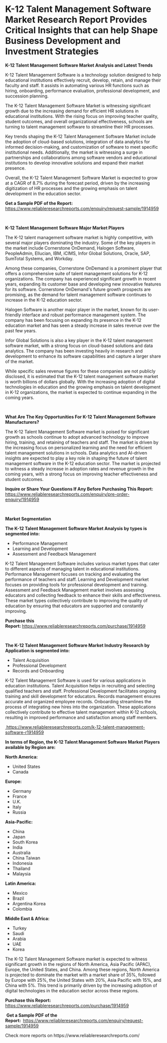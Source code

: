 <p><h1>K-12 Talent Management Software Market Research Report Provides Critical Insights that can help Shape Business Development and Investment Strategies</h1></p><p><strong>K-12 Talent Management Software Market Analysis and Latest Trends</strong></p>
<p><p>K-12 Talent Management Software is a technology solution designed to help educational institutions effectively recruit, develop, retain, and manage their faculty and staff. It assists in automating various HR functions such as hiring, onboarding, performance evaluation, professional development, and succession planning.</p><p>The K-12 Talent Management Software Market is witnessing significant growth due to the increasing demand for efficient HR solutions in educational institutions. With the rising focus on improving teacher quality, student outcomes, and overall organizational effectiveness, schools are turning to talent management software to streamline their HR processes.</p><p>Key trends shaping the K-12 Talent Management Software Market include the adoption of cloud-based solutions, integration of data analytics for informed decision-making, and customization of software to meet specific institutional needs. Additionally, the market is witnessing a surge in partnerships and collaborations among software vendors and educational institutions to develop innovative solutions and expand their market presence.</p><p>Overall, the K-12 Talent Management Software Market is expected to grow at a CAGR of 8.7% during the forecast period, driven by the increasing digitization of HR processes and the growing emphasis on talent development in the education sector.</p></p>
<p><strong>Get a Sample PDF of the Report:&nbsp;</strong> <a href="https://www.reliableresearchreports.com/enquiry/request-sample/1914959">https://www.reliableresearchreports.com/enquiry/request-sample/1914959</a></p>
<p>&nbsp;</p>
<p><strong>K-12 Talent Management Software Major Market Players</strong></p>
<p><p>The K-12 talent management software market is highly competitive, with several major players dominating the industry. Some of the key players in the market include Cornerstone OnDemand, Halogen Software, PeopleAdmin, Ellucian, IBM, iCIMS, Infor Global Solutions, Oracle, SAP, SumTotal Systems, and Workday.</p><p>Among these companies, Cornerstone OnDemand is a prominent player that offers a comprehensive suite of talent management solutions for K-12 organizations. The company has experienced significant growth in recent years, expanding its customer base and developing new innovative features for its software. Cornerstone OnDemand's future growth prospects are promising, as the demand for talent management software continues to increase in the K-12 education sector.</p><p>Halogen Software is another major player in the market, known for its user-friendly interface and robust performance management system. The company has been focusing on expanding its presence in the K-12 education market and has seen a steady increase in sales revenue over the past few years.</p><p>Infor Global Solutions is also a key player in the K-12 talent management software market, with a strong focus on cloud-based solutions and data analytics. The company has been investing heavily in research and development to enhance its software capabilities and capture a larger share of the market.</p><p>While specific sales revenue figures for these companies are not publicly disclosed, it is estimated that the K-12 talent management software market is worth billions of dollars globally. With the increasing adoption of digital technologies in education and the growing emphasis on talent development in K-12 organizations, the market is expected to continue expanding in the coming years.</p></p>
<p>&nbsp;</p>
<p><strong>What Are The Key Opportunities For K-12 Talent Management Software Manufacturers?</strong></p>
<p><p>The K-12 Talent Management Software market is poised for significant growth as schools continue to adopt advanced technology to improve hiring, training, and retaining of teachers and staff. The market is driven by the increasing focus on personalized learning and the need for efficient talent management solutions in schools. Data analytics and AI-driven insights are expected to play a key role in shaping the future of talent management software in the K-12 education sector. The market is projected to witness a steady increase in adoption rates and revenue growth in the coming years, with a strong focus on improving teacher effectiveness and student outcomes.</p></p>
<p><strong>Inquire or Share Your Questions If Any Before Purchasing This Report:</strong> <a href="https://www.reliableresearchreports.com/enquiry/pre-order-enquiry/1914959">https://www.reliableresearchreports.com/enquiry/pre-order-enquiry/1914959</a></p>
<p>&nbsp;</p>
<p><strong>Market Segmentation</strong></p>
<p><strong>The K-12 Talent Management Software Market Analysis by types is segmented into:</strong></p>
<p><ul><li>Performance Management</li><li>Learning and Development</li><li>Assessment and Feedback Management</li></ul></p>
<p><p>K-12 Talent Management Software includes various market types that cater to different aspects of managing talent in educational institutions. Performance Management focuses on tracking and evaluating the performance of teachers and staff. Learning and Development market focuses on providing tools for professional development and training. Assessment and Feedback Management market involves assessing educators and collecting feedback to enhance their skills and effectiveness. These market types collectively contribute to improving the quality of education by ensuring that educators are supported and constantly improving.</p></p>
<p><strong>Purchase this Report:&nbsp;</strong><a href="https://www.reliableresearchreports.com/purchase/1914959">https://www.reliableresearchreports.com/purchase/1914959</a></p>
<p>&nbsp;</p>
<p><strong>The K-12 Talent Management Software Market Industry Research by Application is segmented into:</strong></p>
<p><ul><li>Talent Acquisition</li><li>Professional Development</li><li>Records and Onboarding</li></ul></p>
<p><p>K-12 Talent Management Software is used for various applications in education institutions. Talent Acquisition helps in recruiting and selecting qualified teachers and staff. Professional Development facilitates ongoing training and skill development for educators. Records management ensures accurate and organized employee records. Onboarding streamlines the process of integrating new hires into the organization. These applications collectively contribute to effective talent management within K-12 schools, resulting in improved performance and satisfaction among staff members.</p></p>
<p><a href="https://www.reliableresearchreports.com/k-12-talent-management-software-r1914959">&nbsp;https://www.reliableresearchreports.com/k-12-talent-management-software-r1914959</a></p>
<p><strong>In terms of Region, the K-12 Talent Management Software Market Players available by Region are:</strong></p>
<p>
    <p> <strong> North America: </strong>
        <ul>
            <li>United States</li>
            <li>Canada</li>
        </ul>
        </p> 
    <p> <strong> Europe: </strong>
        <ul>
            <li>Germany</li>
            <li>France</li>
            <li>U.K.</li>
            <li>Italy</li>
            <li>Russia</li>
        </ul>
        </p> 
    <p> <strong> Asia-Pacific: </strong>
        <ul>
            <li>China</li>
            <li>Japan</li>
            <li>South Korea</li>
            <li>India</li>
            <li>Australia</li>
            <li>China Taiwan</li>
            <li>Indonesia</li>
            <li>Thailand</li>
            <li>Malaysia</li>
        </ul>
        </p> 
    <p> <strong> Latin America: </strong>
        <ul>
            <li>Mexico</li>
            <li>Brazil</li>
            <li>Argentina Korea</li>
            <li>Colombia</li>
        </ul>
        </p> 
    <p> <strong> Middle East & Africa: </strong>
        <ul>
            <li>Turkey</li>
            <li>Saudi</li>
            <li>Arabia</li>
            <li>UAE</li>
            <li>Korea</li>
        </ul>
    </p>
    </p>
<p><p>The K-12 Talent Management Software market is expected to witness significant growth in the regions of North America, Asia Pacific (APAC), Europe, the United States, and China. Among these regions, North America is projected to dominate the market with a market share of 35%, followed by Europe with 25%, the United States with 20%, Asia Pacific with 15%, and China with 5%. This trend is primarily driven by the increasing adoption of digital technologies in the education sector across these regions.</p></p>
<p><strong>Purchase this Report: </strong><a href="https://www.reliableresearchreports.com/purchase/1914959">https://www.reliableresearchreports.com/purchase/1914959</a></p>
<p>&nbsp;<strong>Get a Sample PDF of the Report:&nbsp;&nbsp;</strong><a href="https://www.reliableresearchreports.com/enquiry/request-sample/1914959">https://www.reliableresearchreports.com/enquiry/request-sample/1914959</a></p>
<p><strong></strong></p>
<p>Check more reports on https://www.reliableresearchreports.com/</p>